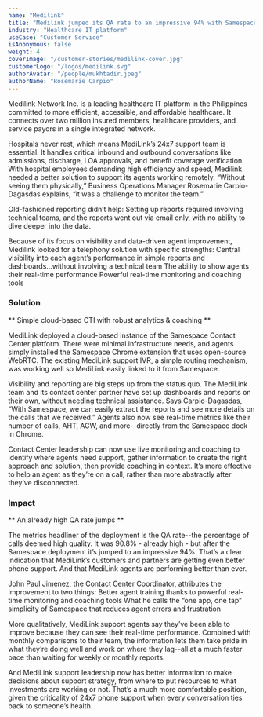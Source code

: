 ```yaml
---
name: "Medilink"
title: "Medilink jumped its QA rate to an impressive 94% with Samespace"
industry: "Healthcare IT platform"
useCase: "Customer Service"
isAnonymous: false
weight: 4
coverImage: "/customer-stories/medilink-cover.jpg"
customerLogo: "/logos/medilink.svg"
authorAvatar: "/people/mukhtadir.jpeg"
authorName: "Rosemarie Carpio"
---
```


Medilink Network Inc. is a leading healthcare IT platform in the Philippines committed to more efficient, accessible, and affordable healthcare. It connects over two million insured members, healthcare providers, and service payors in a single integrated network.

Hospitals never rest, which means MediLink’s 24x7 support team is essential. It handles critical inbound and outbound conversations like admissions, discharge, LOA approvals, and benefit coverage verification. With hospital employees demanding high efficiency and speed, Medilink needed a better solution to support its agents working remotely. “Without seeing them physically,” Business Operations Manager Rosemarie Carpio-Dagasdas explains, “it was a challenge to monitor the team.”

Old-fashioned reporting didn’t help: Setting up reports required involving technical teams, and the reports went out via email only, with no ability to dive deeper into the data.

Because of its focus on visibility and data-driven agent improvement, Medilink looked for a telephony solution with specific strengths:
Central visibility into each agent’s performance in simple reports and dashboards...without involving a technical team
The ability to show agents their real-time performance
Powerful real-time monitoring and coaching tools

### Solution

** Simple cloud-based CTI with robust analytics & coaching **

MediLink deployed a cloud-based instance of the Samespace Contact Center platform. There were minimal infrastructure needs, and agents simply installed the Samespace Chrome extension that uses open-source WebRTC. The existing MediLink support IVR, a simple routing mechanism, was working well so MediLink easily linked to it from Samespace.

Visibility and reporting are big steps up from the status quo. The MediLink team and its contact center partner have set up dashboards and reports on their own, without needing technical assistance. Says Carpio-Dagasdas, “With Samespace, we can easily extract the reports and see more details on the calls that we received.” Agents also now see real-time metrics like their number of calls, AHT, ACW, and more--directly from the Samespace dock in Chrome.

Contact Center leadership can now use live monitoring and coaching to identify where agents need support, gather information to create the right approach and solution, then provide coaching in context. It’s more effective to help an agent as they’re on a call, rather than more abstractly after they’ve disconnected.

### Impact

** An already high QA rate jumps **

The metrics headliner of the deployment is the QA rate--the percentage of calls deemed high quality. It was 90.8% - already high - but after the Samespace deployment it’s jumped to an impressive 94%. That’s a clear indication that MediLink’s customers and partners are getting even better phone support. And that MediLink agents are performing better than ever.

John Paul Jimenez, the Contact Center Coordinator, attributes the improvement to two things:
Better agent training thanks to powerful real-time monitoring and coaching tools
What he calls the “one app, one tap” simplicity of Samespace that reduces agent errors and frustration

More qualitatively, MediLink support agents say they’ve been able to improve because they can see their real-time performance. Combined with monthly comparisons to their team, the information lets them take pride in what they’re doing well and work on where they lag--all at a much faster pace than waiting for weekly or monthly reports.

And MediLink support leadership now has better information to make decisions about support strategy, from where to put resources to what investments are working or not. That’s a much more comfortable position, given the criticality of 24x7 phone support when every conversation ties back to someone’s health.
